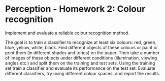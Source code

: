 # Perception - Homework 2: Colour recognition

Implement and evaluate a reliable colour recognition method.

The goal is to train a classifier to recognize at least six colours: red, green, blue, yellow, white, black. Find different objects of these colours or paint or print them (in different shades and tones) on the paper. Then take a number of images of these objects under different conditions (illumination, viewing angles etc.) and split them on the training and test sets. Using the training set train a classifier and evaluate its performance on the test set. Evaluate different classifiers, try using different colour spaces, and report the results.
